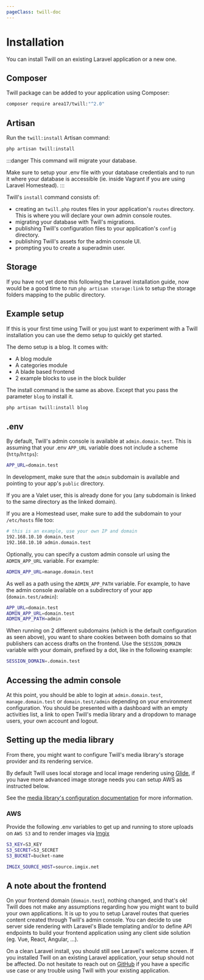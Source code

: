 ```yaml
---
pageClass: twill-doc
---
```


# Installation

You can install Twill on an existing Laravel application or a new one.

## Composer

Twill package can be added to your application using Composer:

```bash
composer require area17/twill:"^2.0"
```

## Artisan

Run the `twill:install` Artisan command: 

```bash
php artisan twill:install
```

:::danger
This command will migrate your database.

Make sure to setup your .env file with your database credentials and to run it where your database is accessible (ie. inside Vagrant if you are using Laravel Homestead).
:::

Twill's `install` command consists of:
- creating an `twill.php` routes files in your application's `routes` directory. This is where you will declare your own admin console routes.
- migrating your database with Twill's migrations.
- publishing Twill's configuration files to your application's `config` directory.
- publishing Twill's assets for the admin console UI.
- prompting you to create a superadmin user.

## Storage

If you have not yet done this following the Laravel installation guide, now would be a good time to run
`php artisan storage:link` to setup the storage folders mapping to the public directory.

## Example setup

If this is your first time using Twill or you just want to experiment with a Twill installation you can use the demo
setup to quickly get started.

The demo setup is a blog. It comes with:

- A blog module
- A categories module
- A blade based frontend
- 2 example blocks to use in the block builder

The install command is the same as above. Except that you pass the parameter `blog` to install it.

```bash
php artisan twill:install blog
```

## .env

By default, Twill's admin console is available at `admin.domain.test`. This is assuming that your .env `APP_URL` variable does not include a scheme (`http`/`https`):

```bash
APP_URL=domain.test
```

In development, make sure that the `admin` subdomain is available and pointing to your app's `public` directory.

If you are a Valet user, this is already done for you (any subdomain is linked to the same directory as the linked domain).

If you are a Homestead user, make sure to add the subdomain to your `/etc/hosts` file too:

```bash
# this is an example, use your own IP and domain
192.168.10.10 domain.test
192.168.10.10 admin.domain.test
```

Optionally, you can specify a custom admin console url using the `ADMIN_APP_URL` variable. For example:

```bash
ADMIN_APP_URL=manage.domain.test
```

As well as a path using the `ADMIN_APP_PATH` variable. For example, to have the admin console available on a subdirectory of your app (`domain.test/admin`):

```bash
APP_URL=domain.test
ADMIN_APP_URL=domain.test
ADMIN_APP_PATH=admin
```

When running on 2 different subdomains (which is the default configuration as seen above), you  want to share cookies between both domains so that publishers can access drafts on the frontend. Use the `SESSION_DOMAIN` variable with your domain, prefixed by a dot, like in the following example:

```bash
SESSION_DOMAIN=.domain.test
```

## Accessing the admin console

At this point, you should be able to login at `admin.domain.test`, `manage.domain.test` or `domain.test/admin` depending on your environment configuration. You should be presented with a dashboard with an empty activities list, a link to open Twill's media library and a dropdown to manage users, your own account and logout.

## Setting up the media library

From there, you might want to configure Twill's media library's storage provider and its rendering service.

By default Twill uses local storage and local image rendering using [Glide](https://glide.thephpleague.com/), if you have
more advanced image storage needs you can setup AWS as instructed below.

See the [media library's configuration documentation](/media-library/) for more information.

### AWS

Provide the following .env variables to get up and running to store uploads on `AWS S3` and to render
images via [Imgix](https://imgix.com)

```bash
S3_KEY=S3_KEY
S3_SECRET=S3_SECRET
S3_BUCKET=bucket-name

IMGIX_SOURCE_HOST=source.imgix.net
```

## A note about the frontend

On your frontend domain (`domain.test`), nothing changed, and that's ok! Twill does not make any assumptions regarding how you might want to build your own applications. It is up to you to setup Laravel routes that queries content created through Twill's admin console. You can decide to use server side rendering with Laravel's Blade templating and/or to define API endpoints to build your frontend application using any client side solution (eg. Vue, React, Angular, ...).

On a clean Laravel install, you should still see Laravel's welcome screen. If you installed Twill on an existing Laravel application, your setup should not be affected. Do not hesitate to reach out on [GitHub](https://github.com/area17/twill/issues) if you have a specific use case or any trouble using Twill with your existing application.
